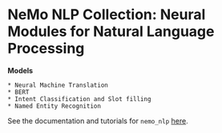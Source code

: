 NeMo NLP Collection: Neural Modules for Natural Language Processing
===================================================================

**Models**

    * Neural Machine Translation
    * BERT
    * Intent Classification and Slot filling
    * Named Entity Recognition

See the documentation and tutorials for ``nemo_nlp`` [here](https://nvidia.github.io/NeMo/nlp/intro.html).